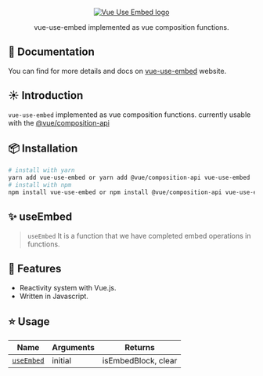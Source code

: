 <p align="center"><a href="https://vue-use-embed.netlify.app" target="_blank"><img src="https://vue-use-embed.netlify.app/assets/vue-use-embed.png" alt="Vue Use Embed logo"></a></p>
<p align="center">vue-use-embed implemented as vue composition functions.</p>

## :scroll: Documentation

You can find for more details and docs on <a href="https://vue-use-embed.netlify.app" target="_blank">vue-use-embed</a> website.

## :sunny: Introduction

`vue-use-embed` implemented as vue composition functions. currently usable with the [@vue/composition-api](https://github.com/vuejs/composition-api)

## :package: Installation

```bash
# install with yarn
yarn add vue-use-embed or yarn add @vue/composition-api vue-use-embed
# install with npm
npm install vue-use-embed or npm install @vue/composition-api vue-use-embed
```

## :sparkles: useEmbed

> `useEmbed` It is a function that we have completed embed operations in functions.

## :rocket: Features

- Reactivity system with Vue.js.
- Written in Javascript.

## :star: Usage

| Name                        | Arguments | Returns             |
| --------------------------- | --------- | ------------------- |
| [`useEmbed`](./useEmbed.md) | initial   | isEmbedBlock, clear |
